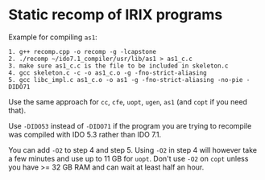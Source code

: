 # Static recomp of IRIX programs

Example for compiling `as1`:

```
1. g++ recomp.cpp -o recomp -g -lcapstone
2. ./recomp ~/ido7.1_compiler/usr/lib/as1 > as1_c.c
3. make sure as1_c.c is the file to be included in skeleton.c
4. gcc skeleton.c -c -o as1_c.o -g -fno-strict-aliasing
5. gcc libc_impl.c as1_c.o -o as1 -g -fno-strict-aliasing -no-pie -DIDO71
```

Use the same approach for `cc`, `cfe`, `uopt`, `ugen`, `as1` (and `copt` if you need that).

Use `-DIDO53` instead of `-DIDO71` if the program you are trying to recompile was compiled with IDO 5.3 rather than IDO 7.1.

You can add `-O2` to step 4 and step 5. Using `-O2` in step 4 will however take a few minutes and use up to 11 GB for `uopt`. Don't use `-O2` on `copt` unless you have >= 32 GB RAM and can wait at least half an hour.
